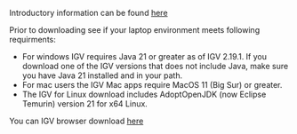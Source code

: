 Introductory information can be found [here](https://igv.org/doc/desktop/#)


Prior to downloading see if your laptop environment meets following requirments:

- For windows IGV requires Java 21 or greater as of IGV 2.19.1. If you download one of the IGV versions that does not include Java, make sure you have Java 21 installed and in your path.
- For mac users the IGV Mac apps require MacOS 11 (Big Sur) or greater.
- The IGV for Linux download includes AdoptOpenJDK (now Eclipse Temurin) version 21 for x64 Linux.  

You can IGV browser download [here](https://igv.org/doc/desktop/#DownloadPage/)
